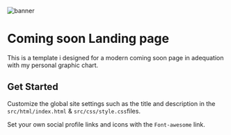 ![banner](https://github.com/z-bj/Coming_soon/blob/master/Coming_Soon_Mockup.webp)

# Coming soon Landing page

This is a template i designed for a modern coming soon page in adequation with my personal graphic chart.

## Get Started 

Customize the global site settings such as the title and description in the `src/html/index.html`  & `src/css/style.css`files.

Set your own social profile links and icons with the `Font-awesome` link.
